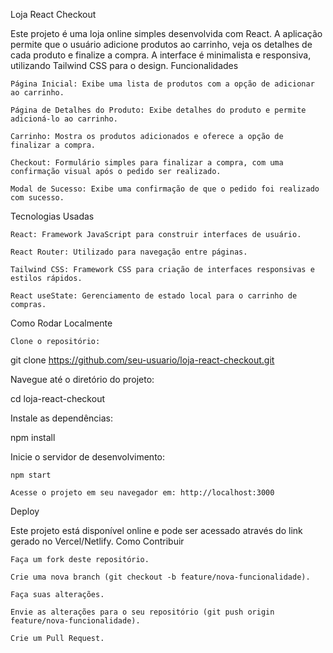 Loja React Checkout

Este projeto é uma loja online simples desenvolvida com React. A aplicação permite que o usuário adicione produtos ao carrinho, veja os detalhes de cada produto e finalize a compra. A interface é minimalista e responsiva, utilizando Tailwind CSS para o design.
Funcionalidades

    Página Inicial: Exibe uma lista de produtos com a opção de adicionar ao carrinho.

    Página de Detalhes do Produto: Exibe detalhes do produto e permite adicioná-lo ao carrinho.

    Carrinho: Mostra os produtos adicionados e oferece a opção de finalizar a compra.

    Checkout: Formulário simples para finalizar a compra, com uma confirmação visual após o pedido ser realizado.

    Modal de Sucesso: Exibe uma confirmação de que o pedido foi realizado com sucesso.

Tecnologias Usadas

    React: Framework JavaScript para construir interfaces de usuário.

    React Router: Utilizado para navegação entre páginas.

    Tailwind CSS: Framework CSS para criação de interfaces responsivas e estilos rápidos.

    React useState: Gerenciamento de estado local para o carrinho de compras.

Como Rodar Localmente

    Clone o repositório:

git clone https://github.com/seu-usuario/loja-react-checkout.git

Navegue até o diretório do projeto:

cd loja-react-checkout

Instale as dependências:

npm install

Inicie o servidor de desenvolvimento:

    npm start

    Acesse o projeto em seu navegador em: http://localhost:3000

Deploy

Este projeto está disponível online e pode ser acessado através do link gerado no Vercel/Netlify.
Como Contribuir

    Faça um fork deste repositório.

    Crie uma nova branch (git checkout -b feature/nova-funcionalidade).

    Faça suas alterações.

    Envie as alterações para o seu repositório (git push origin feature/nova-funcionalidade).

    Crie um Pull Request.
